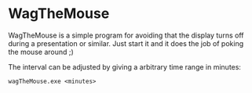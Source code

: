 # WagTheMouse

WagTheMouse is a simple program for avoiding that the display turns off during a presentation or similar. 
Just start it and it does the job of poking the mouse around ;)

The interval can be adjusted by giving a arbitrary time range in minutes:

`wagTheMouse.exe <minutes>`
